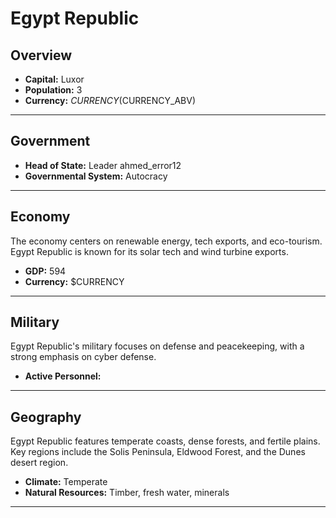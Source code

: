 # Egypt Republic

## Overview

- **Capital:** Luxor
- **Population:** 3
- **Currency:** $CURRENCY ($CURRENCY_ABV)

---

## Government

- **Head of State:** Leader ahmed_error12
- **Governmental System:** Autocracy

---

## Economy
The economy centers on renewable energy, tech exports, and eco-tourism. Egypt Republic is known for its solar tech and wind turbine exports.

- **GDP:** 594
- **Currency:** $CURRENCY

---

## Military
Egypt Republic's military focuses on defense and peacekeeping, with a strong emphasis on cyber defense.

- **Active Personnel:** 

---

## Geography
Egypt Republic features temperate coasts, dense forests, and fertile plains. Key regions include the Solis Peninsula, Eldwood Forest, and the Dunes desert region.

- **Climate:** Temperate
- **Natural Resources:** Timber, fresh water, minerals

---